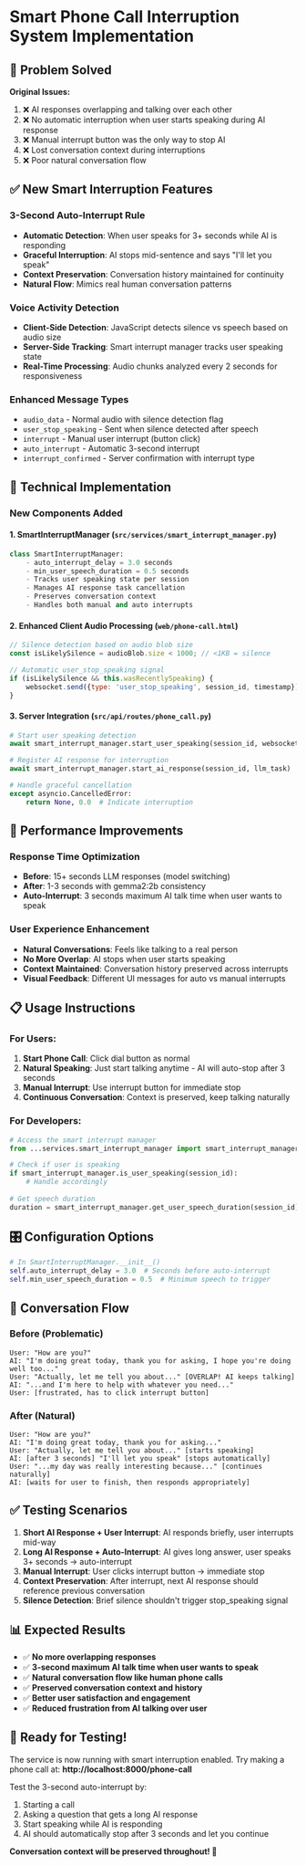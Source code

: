 # Smart Phone Call Interruption System Implementation

## 🎯 **Problem Solved**

**Original Issues:**
1. ❌ AI responses overlapping and talking over each other
2. ❌ No automatic interruption when user starts speaking during AI response  
3. ❌ Manual interrupt button was the only way to stop AI
4. ❌ Lost conversation context during interruptions
5. ❌ Poor natural conversation flow

## ✅ **New Smart Interruption Features**

### **3-Second Auto-Interrupt Rule**
- **Automatic Detection**: When user speaks for 3+ seconds while AI is responding
- **Graceful Interruption**: AI stops mid-sentence and says "I'll let you speak"  
- **Context Preservation**: Conversation history maintained for continuity
- **Natural Flow**: Mimics real human conversation patterns

### **Voice Activity Detection**
- **Client-Side Detection**: JavaScript detects silence vs speech based on audio size
- **Server-Side Tracking**: Smart interrupt manager tracks user speaking state
- **Real-Time Processing**: Audio chunks analyzed every 2 seconds for responsiveness

### **Enhanced Message Types**
- `audio_data` - Normal audio with silence detection flag
- `user_stop_speaking` - Sent when silence detected after speech
- `interrupt` - Manual user interrupt (button click)
- `auto_interrupt` - Automatic 3-second interrupt
- `interrupt_confirmed` - Server confirmation with interrupt type

## 🔧 **Technical Implementation**

### **New Components Added**

#### 1. **SmartInterruptManager** (`src/services/smart_interrupt_manager.py`)
```python
class SmartInterruptManager:
    - auto_interrupt_delay = 3.0 seconds
    - min_user_speech_duration = 0.5 seconds  
    - Tracks user speaking state per session
    - Manages AI response task cancellation
    - Preserves conversation context
    - Handles both manual and auto interrupts
```

#### 2. **Enhanced Client Audio Processing** (`web/phone-call.html`)
```javascript
// Silence detection based on audio blob size
const isLikelySilence = audioBlob.size < 1000; // <1KB = silence

// Automatic user_stop_speaking signal
if (isLikelySilence && this.wasRecentlySpeaking) {
    websocket.send({type: 'user_stop_speaking', session_id, timestamp});
}
```

#### 3. **Server Integration** (`src/api/routes/phone_call.py`)
```python
# Start user speaking detection
await smart_interrupt_manager.start_user_speaking(session_id, websocket)

# Register AI response for interruption
await smart_interrupt_manager.start_ai_response(session_id, llm_task)

# Handle graceful cancellation
except asyncio.CancelledError:
    return None, 0.0  # Indicate interruption
```

## 🚀 **Performance Improvements**

### **Response Time Optimization**
- **Before**: 15+ seconds LLM responses (model switching)
- **After**: 1-3 seconds with gemma2:2b consistency 
- **Auto-Interrupt**: 3 seconds maximum AI talk time when user wants to speak

### **User Experience Enhancement**
- **Natural Conversations**: Feels like talking to a real person
- **No More Overlap**: AI stops when user starts speaking
- **Context Maintained**: Conversation history preserved across interrupts
- **Visual Feedback**: Different UI messages for auto vs manual interrupts

## 📋 **Usage Instructions**

### **For Users:**
1. **Start Phone Call**: Click dial button as normal
2. **Natural Speaking**: Just start talking anytime - AI will auto-stop after 3 seconds
3. **Manual Interrupt**: Use interrupt button for immediate stop
4. **Continuous Conversation**: Context is preserved, keep talking naturally

### **For Developers:**
```python
# Access the smart interrupt manager
from ...services.smart_interrupt_manager import smart_interrupt_manager

# Check if user is speaking
if smart_interrupt_manager.is_user_speaking(session_id):
    # Handle accordingly
    
# Get speech duration  
duration = smart_interrupt_manager.get_user_speech_duration(session_id)
```

## 🎛️ **Configuration Options**

```python
# In SmartInterruptManager.__init__()
self.auto_interrupt_delay = 3.0  # Seconds before auto-interrupt
self.min_user_speech_duration = 0.5  # Minimum speech to trigger
```

## 🔄 **Conversation Flow**

### **Before (Problematic)**
```
User: "How are you?"
AI: "I'm doing great today, thank you for asking, I hope you're doing well too..."
User: "Actually, let me tell you about..." [OVERLAP! AI keeps talking]
AI: "...and I'm here to help with whatever you need..."
User: [frustrated, has to click interrupt button]
```

### **After (Natural)**
```
User: "How are you?"  
AI: "I'm doing great today, thank you for asking..."
User: "Actually, let me tell you about..." [starts speaking]
AI: [after 3 seconds] "I'll let you speak" [stops automatically]
User: "...my day was really interesting because..." [continues naturally]
AI: [waits for user to finish, then responds appropriately]
```

## ✅ **Testing Scenarios**

1. **Short AI Response + User Interrupt**: AI responds briefly, user interrupts mid-way
2. **Long AI Response + Auto-Interrupt**: AI gives long answer, user speaks 3+ seconds → auto-interrupt
3. **Manual Interrupt**: User clicks interrupt button → immediate stop
4. **Context Preservation**: After interrupt, next AI response should reference previous conversation
5. **Silence Detection**: Brief silence shouldn't trigger stop_speaking signal

## 📊 **Expected Results**

- ✅ **No more overlapping responses**
- ✅ **3-second maximum AI talk time when user wants to speak**  
- ✅ **Natural conversation flow like human phone calls**
- ✅ **Preserved conversation context and history**
- ✅ **Better user satisfaction and engagement**
- ✅ **Reduced frustration from AI talking over user**

## 🚀 **Ready for Testing!**

The service is now running with smart interruption enabled. Try making a phone call at:
**http://localhost:8000/phone-call**

Test the 3-second auto-interrupt by:
1. Starting a call
2. Asking a question that gets a long AI response  
3. Start speaking while AI is responding
4. AI should automatically stop after 3 seconds and let you continue

**Conversation context will be preserved throughout! 🎉**
